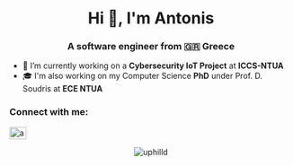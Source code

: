 <h1 align="center">Hi 👋, I'm Antonis</h1>
<h3 align="center">A software engineer from 🇬🇷 Greece</h3>

- 🔭 I’m currently working on a **Cybersecurity IoT Project** at **ICCS-NTUA**
- 🎓 I'm also working on my Computer Science **PhD** under Prof. D. Soudris at **ECE NTUA**

<h3 align="left">Connect with me:</h3>
<p align="left">
<a href="https://linkedin.com/in/akarteris" target="blank"><img align="center" src="https://raw.githubusercontent.com/rahuldkjain/github-profile-readme-generator/master/src/images/icons/Social/linked-in-alt.svg" alt="akarteris" height="22" width="30" /></a>
</p>

<p align="center">
  <img src="https://github-readme-stats.vercel.app/api?username=uphilld&show_icons=true&locale=en&theme=tokyonight" alt="uphilld" />
</p>


<!--### Hi there 👋
  <img src="https://github-readme-stats.vercel.app/api/top-langs?username=uphilld&show_icons=true&locale=en&layout=compact&hide=prs,issues,contribs&line_height=2&hide_title=true" alt="uphilld" />-->

<!--
**UphillD/UphillD** is a ✨ _special_ ✨ repository because its `README.md` (this file) appears on your GitHub profile.

Here are some ideas to get you started:

- 🔭 I’m currently working on ...
- 🌱 I’m currently learning ...
- 👯 I’m looking to collaborate on ...
- 🤔 I’m looking for help with ...
- 💬 Ask me about ...
- 📫 How to reach me: ...
- 😄 Pronouns: ...
- ⚡ Fun fact: ...
-->
